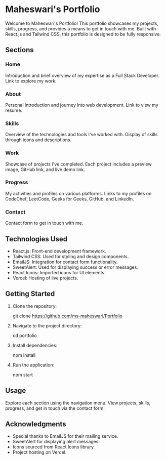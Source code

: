 # Maheswari's Portfolio

Welcome to Maheswari's Portfolio! This portfolio showcases my projects, skills, progress, and provides a means to get in touch with me. Built with React.js and Tailwind CSS, this portfolio is designed to be fully responsive.

## Sections

### Home

Introduction and brief overview of my expertise as a Full Stack Developer.
Link to explore my work.

### About

Personal introduction and journey into web development.
Link to view my resume.

### Skills

Overview of the technologies and tools I've worked with.
Display of skills through icons and descriptions.

### Work

Showcase of projects I've completed.
Each project includes a preview image, GitHub link, and live demo link.

### Progress

My activities and profiles on various platforms.
Links to my profiles on CodeChef, LeetCode, Geeks for Geeks, GitHub, and LinkedIn.

### Contact
Contact form to get in touch with me.

## Technologies Used

- React.js: Front-end development framework.
- Tailwind CSS: Used for styling and design components.
- EmailJS: Integration for contact form functionality.
- SweetAlert: Used for displaying success or error messages.
- React Icons: Imported icons for UI elements.
- Vercel: Hosting of live projects.

## Getting Started

1. Clone the repository:
   
   git clone https://github.com/ms-maheswari/Portfolio

2. Navigate to the project directory:

   cd portfolio

3. Install dependencies:

   npm install

4. Run the application:

   npm start

## Usage

Explore each section using the navigation menu.
View projects, skills, progress, and get in touch via the contact form.

## Acknowledgments

- Special thanks to EmailJS for their mailing service.
- SweetAlert for displaying alert messages.
- Icons sourced from React Icons library.
- Project hosting on Vercel.
